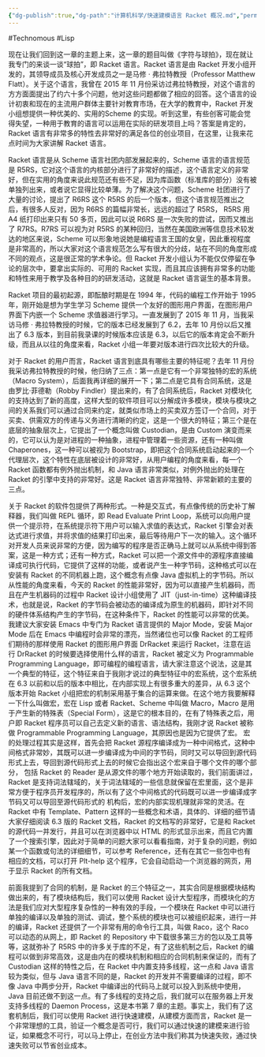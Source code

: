 ```yaml
---
{"dg-publish":true,"dg-path":"计算机科学/快速建模语言 Racket 概况.md","permalink":"/计算机科学/快速建模语言 Racket 概况/","created":"2024-01-16T16:21:33.000+08:00","updated":"2024-05-23T23:00:52.000+08:00"}
---
```


#Technomous #Lisp 

现在让我们回到这一章的主题上来，这一章的题目叫做《字符与球拍》，现在就让我专门的来谈一谈“球拍”，即 Racket 语言。Racket 语言是由 Racket 开发小组开发的，其领导成员及核心开发成员之一是马修 · 弗拉特教授（Professor Matthew Flatt）。关于这个语言，我曾在 2015 年 11 月份采访过弗拉特教授，对这个语言的方方面面提出了约六十多个问题，他对这些问题都做了相应的回答。这个语言的设计初衷和现在的主流用户群体主要针对教育市场，在大学的教育中，Racket 开发小组想提供一种优美的、实用的Scheme 的实现。听到这里，有些创客可能会觉得失望，一种用于教育的语言可以运用在实际的研发项目上吗？答案是肯定的，Racket 语言有非常多的特性去非常好的满足各位的创业项目，在这里，让我来花点时间为大家讲解 Racket 语言。

Racket 语言是从 Scheme 语言社团内部发展起来的，Scheme 语言的语言规范是 R5RS，它对这个语言的内核部分进行了非常好的描述，这个语言定义的非常好，但在实用的角度来说此规范还有些不足，因为库函数（标准库的部分）没有被单独列出来，或者说它显得比较单薄。为了解决这个问题，Scheme 社团进行了大量的讨论，提出了 R6RS 这个 R5RS 的后一个版本，但这个语言规范推出之后，有很多人反对，因为 R6RS 的篇幅非常长，远远的超过了 R5RS， R5RS 用 A4 纸打印出来只有 50 多页，因此可以说 R6RS 是一次失败的尝试，因而又推出了 R7RS。R7RS 可以视为对 R5RS 的某种回归，当然在美国欧洲等信息技术较发达的地区来说，Scheme 可以形象地说她是编程语言王国的女皇，因此重视程度是非常高的，所以大家对这个语言规范怎么写有很大的分歧，站在不同的角度形成不同的观点，这是很正常的学术争论。但 Racket 开发小组认为不能仅仅停留在争论的层次中，要拿出实际的、可用的 Racket 实现，而且其应该拥有非常多的功能和特性来用于教学及各种目的的研发活动，这就是 Racket 语言诞生的基本背景。

Racket 项目的最初起源，即酝酿时期是在 1994 年，代码的编程工作开始于 1995 年，刚开始是想为学生学习 Scheme 提供一个友好的图形用户界面，在图形用户界面下内嵌一个 Scheme 求值器进行学习。一直发展到了 2015 年 11 月，当我采访马修 · 弗拉特教授的时候，它的版本已经发展到了 6.2，去年 10 月份以后又推出了 6.3 版本，到目前我录课的时候版本应该是 6.3，以后它的版本肯定会不断升级，而且从以往的角度来看，Racket 小组一年要对版本进行四次比较大的升级。

对于 Racket 的用户而言，Racket 语言到底具有哪些主要的特征呢？去年 11 月份我采访弗拉特教授的时候，他归纳了三点：第一点是它有一个非常独特的宏的系统（Macro System），后面我再详细的展开一下；第二点是它具有合同系统，这是由罗比·菲德勒（Robby Findler）提出来的，有了合同系统后，Racket 对模块化的支持达到了新的高度，这样大型的软件项目可以分解成许多模块，模块与模块之间的关系我们可以通过合同来约定，就类似市场上的买卖双方签订一个合同，对于买卖、供需双方的传递与义务进行清晰的约定，这是一个很大的特征；第三个是在底层的抽象层次上，它提出了一个概念叫做 Custodian，是由 Custom 演变而来的，它可以认为是对进程的一种抽象，进程中管理着一些资源，还有一种叫做 Chaperones，这一种可以被视为 Bootstrap，即把这个合同系统启动起来的一个代理层次，这个特性在底层被设计的非常好，从用户编程的角度来看，每一个 Racket 函数都有例外抛出机制，和 Java 语言非常类似，对例外抛出的处理在 Racket 的引擎中支持的非常好。这是 Racket 语言非常独特、非常新颖的主要的三点。

关于 Racket 的软件包提供了两种形式。一种是交互式，有点像传统的历史补丁解释器，我们叫做 REPL 循环，即 Read Evaluate Print Loop，系统可以向用户提供一个提示符，在系统提示符下用户可以输入求值的表达式，Racket 引擎会对表达式进行求值，并将求值的结果打印出来，最后等待用户下一次的输入。这个循环对开发人员来说非常的方便，因为编写的程序是否正确马上就可以从系统中得到答案，这是一种方式；还有一种方式，Racket 可以把一个源文件中的源程序直接编译成可执行代码，它提供了这样的功能，或者说产生一种字节码，这种格式可以在安装有 Racket 的不同机器上跑，这个概念有点像 Java 虚拟机上的字节码。所以从性能的角度来看，今天的 Racket 的性能非常好，因为可以直接产生机器码，而且在产生机器码的过程中 Racket 设计小组使用了 JIT（just-in-time）这种编译技术，也就是说，Racket 的字节码会被动态的编译成为原生的机器码，即针对不同的硬件体系结构产生的字节码，在这种条件下，Racket 的性能可以非常的优美。我建议大家安装 Emacs 中专门为 Racket 语言提供的 Major Mode，安装 Major Mode 后在 Emacs 中编程时会非常的漂亮，当然诸位也可以像 Racket 的工程师们期待的那样使用 Racket 的图形用户界面 DrRacket 来运行 Racket，注意在运行 DrRacket 的时候要选择使用什么样的语言，Racket 被定义为 Programmable Programming Language，即可编程的编程语言，请大家注意这个说法，这是其一个典型的特征，这个特征来自于我刚才说过的典型特征中的宏系统，这个宏系统在 6.3 以前和以后的版本中相比，在内部实现上有很多重大的差异，从 6.3 这个版本开始 Racket 小组把宏的机制采用基于集合的运算来做。在这个地方我要解释一下什么叫做宏，宏在 Lisp 或者 Racket、Scheme 中叫做 Macro，Macro 是用于产生新的特殊表（Special Form），这是它的根本目的，在有了特殊表之后，用户即 Racket 程序员可以自己去定义新的语言、语法结构，我刚才说 Racket 被称做 Programmable Programming Language，其原因也是因为它提供了宏。 宏的处理过程其实是这样，首先会把 Racket 源程序编译成为一种中间格式，这种中间格式非常妙，其既可以进一步编译成为中间的字节码，同时又可以导回到源代码形式上去，导回到源代码形式上去的时候它会指出这个宏来自于哪个文件的哪个部分， 包括 Racket 的 Reader 是从源文件的哪个地方开始读取的，我们前面讲过，Racket 是支持词法辖域的，关于词法辖域的一些信息就保留在宏里面，这个是非常方便于程序员开发程序的，所以有了这个中间格式的代码既可以进一步编译成字节码又可以导回至源代码形式的 机构后，宏的内部实现机理就非常的灵活。在 Racket 中有 Template、Pattern 这样的一些概念和术语，具体的、详细的细节请大家仔细阅读 6.3 版的 Racket 文档，Racket 的文档写的非常好，它是和 Racket 的源代码一并发行，并且可以在浏览器中以 HTML 的形式显示出来，而且它内置了一个搜索引擎，因此对于简单的问题大家可以看看指南，对于复杂的问题，例如某一个函数或句法的详细细节，可以参考 Reference，还有在其它一些包中也有相应的文档，可以打开 Plt-help 这个程序，它会自动启动一个浏览器的网页，用于显示 Racket 的所有文档。

前面我提到了合同的机制，是 Racket 的三个特征之一，其实合同是根据模块结构做出来的，有了模块结构后，我们可以使用 Racket 设计大型程序，而模块化的方法是我们应对大型程序复杂性的一种有效的手段，一个模块在 Racket 中可以进行单独的编译以及单独的测试、调试，整个系统的模块也可以被组织起来，进行一并的编译，Racket 还提供了一个非常有用的命令行工具，叫做 Raco，这个 Raco 可以动态的从网上，即 Racket 的 Repository 中下载很多第三方的包以及工具等等，这就弥补了 R5RS 中的许多关于库的不足，有了这些机制之后，Racket 的编程可以做到非常高效，这是由内在的模块机制和相应的合同机制来保证的，而有了 Custodian 这样的特性之后，在 Racket 中内置支持多线程，这一点和 Java 语言较为类似，但与 Java 语言不同的是，Racket 的开发并不需要编译的过程，即不像 Java 中两步分开，Racket 中编译出的代码马上就可以投入到系统中使用，Java 目前还做不到这一点。有了多线程的支持之后，我们就可以在服务器上开发支持多线程的 Daemon  Process，这是本书第 7 章的主题。事实上，我们有了这套机制后，我们可以使用 Racket 进行快速建模，从建模方面而言，Racket 是一个非常理想的工具，验证一个概念是否可行，我们可以通过快速的建模来进行验证，如果概念不可行，可以马上停止，在创业方法中我们称其为快速失败，通过快速失败可以节省创业成本。